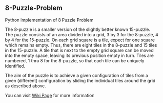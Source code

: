 ## 8-Puzzle-Problem

Python Implementation of 8 Puzzle Problem

The 8-puzzle is a smaller version of the slightly better known 15-puzzle. The puzzle consists of an area divided into a grid, 3 by 3 for the 8-puzzle, 4 by 4 for the 15-puzzle. On each grid square is a tile, expect for one square which remains empty. Thus, there are eight tiles in the 8-puzzle and 15 tiles in the 15-puzzle. A tile that is next to the empty grid square can be moved into the empty space, leaving its previous position empty in turn. Tiles are numbered, 1 thru 8 for the 8-puzzle, so that each tile can be uniquely identified.

The aim of the puzzle is to achieve a given configuration of tiles from a given (different) configuration by sliding the individual tiles around the grid as described above.

You can visit [Wiki Page](https://en.wikipedia.org/wiki/15_puzzle) for more information